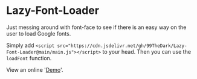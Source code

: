 # Lazy-Font-Loader
Just messing around with font-face to see if there is an easy way on the user to load Google fonts.

Simply add `<script src="https://cdn.jsdelivr.net/gh/99TheDark/Lazy-Font-Loader@main/main.js"></script>` to your head. Then you can use the `loadFont` function.

View an online '[Demo](https://99thedark.github.io/Lazy-Font-Loader/)'.
